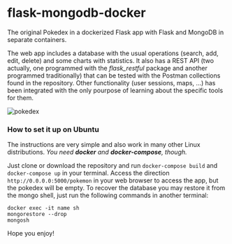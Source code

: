 # flask-mongodb-docker

The original Pokedex in a dockerized Flask app with Flask and MongoDB in separate containers.

The web app includes a database with the usual operations (search, add, edit, delete) and some charts with statistics. It also has a REST API (two actually, one programmed with the *flask_restful* package and another programmed traditionally) that can be tested with the Postman collections found in the repository.
Other functionality (user sessions, maps, ...) has been integrated with the only pourpose of learning about the specific tools for them.

![pokedex](https://user-images.githubusercontent.com/24246102/234062059-e1b8b4a8-563c-4a28-b625-3e65ea943708.png)

### How to set it up on Ubuntu

The instructions are very simple and also work in many other Linux distributions. *You need **docker** and **docker-compose**, though.*

Just clone or download the repository and run `docker-compose build` and `docker-compose up` in your terminal.
Access the direction `http://0.0.0.0:5000/pokemon` in your web browser to access the app, but the pokedex will be empty.
To recover the database you may restore it from the mongo shell, just run the following commands in another terminal:
```
docker exec -it name sh
mongorestore --drop
mongosh
```

Hope you enjoy!
